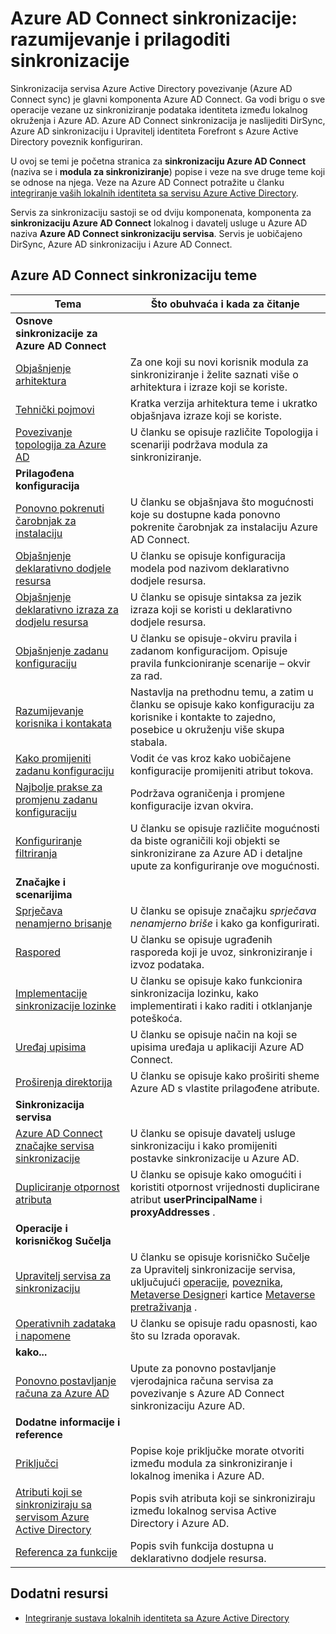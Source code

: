 <properties
    pageTitle="Azure AD Connect sinkronizacije: razumijevanje i Prilagodba sinkronizacije | Microsoft Azure"
    description="U članku se objašnjava kako Azure AD Connect sinkronizirati te kako prilagoditi."
    services="active-directory"
    documentationCenter=""
    authors="andkjell"
    manager="femila"
    editor=""/>

<tags
    ms.service="active-directory"
    ms.workload="identity"
    ms.tgt_pltfrm="na"
    ms.devlang="na"
    ms.topic="article"
    ms.date="08/29/2016"
    ms.author="markusvi;andkjell"/>


# <a name="azure-ad-connect-sync-understand-and-customize-synchronization"></a>Azure AD Connect sinkronizacije: razumijevanje i prilagoditi sinkronizacije
Sinkronizacija servisa Azure Active Directory povezivanje (Azure AD Connect sync) je glavni komponenta Azure AD Connect. Ga vodi brigu o sve operacije vezane uz sinkroniziranje podataka identiteta između lokalnog okruženja i Azure AD. Azure AD Connect sinkronizacija je naslijediti DirSync, Azure AD sinkronizaciju i Upravitelj identiteta Forefront s Azure Active Directory poveznik konfiguriran.

U ovoj se temi je početna stranica za **sinkronizaciju Azure AD Connect** (naziva se i **modula za sinkroniziranje**) popise i veze na sve druge teme koji se odnose na njega. Veze na Azure AD Connect potražite u članku [integriranje vaših lokalnih identiteta sa servisu Azure Active Directory](active-directory-aadconnect.md).

Servis za sinkronizaciju sastoji se od dviju komponenata, komponenta za **sinkronizaciju Azure AD Connect** lokalnog i davatelj usluge u Azure AD naziva **Azure AD Connect sinkronizaciju servisa**. Servis je uobičajeno DirSync, Azure AD sinkronizaciju i Azure AD Connect.

## <a name="azure-ad-connect-sync-topics"></a>Azure AD Connect sinkronizaciju teme

Tema | Što obuhvaća i kada za čitanje
----- | -----
**Osnove sinkronizacije za Azure AD Connect** |
[Objašnjenje arhitektura](active-directory-aadconnectsync-understanding-architecture.md) | Za one koji su novi korisnik modula za sinkroniziranje i želite saznati više o arhitektura i izraze koji se koriste.
[Tehnički pojmovi](active-directory-aadconnectsync-technical-concepts.md) | Kratka verzija arhitektura teme i ukratko objašnjava izraze koji se koriste.
[Povezivanje topologija za Azure AD](active-directory-aadconnect-topologies.md) | U članku se opisuje različite Topologija i scenariji podržava modula za sinkroniziranje.
**Prilagođena konfiguracija** |
[Ponovno pokrenuti čarobnjak za instalaciju](active-directory-aadconnectsync-installation-wizard.md) | U članku se objašnjava što mogućnosti koje su dostupne kada ponovno pokrenite čarobnjak za instalaciju Azure AD Connect.
[Objašnjenje deklarativno dodjele resursa](active-directory-aadconnectsync-understanding-declarative-provisioning.md)| U članku se opisuje konfiguracija modela pod nazivom deklarativno dodjele resursa.
[Objašnjenje deklarativno izraza za dodjelu resursa](active-directory-aadconnectsync-understanding-declarative-provisioning-expressions.md) | U članku se opisuje sintaksa za jezik izraza koji se koristi u deklarativno dodjele resursa.
[Objašnjenje zadanu konfiguraciju](active-directory-aadconnectsync-understanding-default-configuration.md)| U članku se opisuje-okviru pravila i zadanom konfiguracijom. Opisuje pravila funkcioniranje scenarije – okvir za rad.
[Razumijevanje korisnika i kontakata](active-directory-aadconnectsync-understanding-users-and-contacts.md) | Nastavlja na prethodnu temu, a zatim u članku se opisuje kako konfiguraciju za korisnike i kontakte to zajedno, posebice u okruženju više skupa stabala.
[Kako promijeniti zadanu konfiguraciju](active-directory-aadconnectsync-change-the-configuration.md) | Vodit će vas kroz kako uobičajene konfiguracije promijeniti atribut tokova.
[Najbolje prakse za promjenu zadanu konfiguraciju](active-directory-aadconnectsync-best-practices-changing-default-configuration.md) | Podržava ograničenja i promjene konfiguracije izvan okvira.
[Konfiguriranje filtriranja](active-directory-aadconnectsync-configure-filtering.md) | U članku se opisuje različite mogućnosti da biste ograničili koji objekti se sinkronizirane za Azure AD i detaljne upute za konfiguriranje ove mogućnosti.
**Značajke i scenarijima** |
[Sprječava nenamjerno brisanje](active-directory-aadconnectsync-feature-prevent-accidental-deletes.md) | U članku se opisuje značajku *sprječava nenamjerno briše* i kako ga konfigurirati.
[Raspored](active-directory-aadconnectsync-feature-scheduler.md) | U članku se opisuje ugrađenih rasporeda koji je uvoz, sinkroniziranje i izvoz podataka.
[Implementacije sinkronizacije lozinke](active-directory-aadconnectsync-implement-password-synchronization.md) | U članku se opisuje kako funkcionira sinkronizacija lozinku, kako implementirati i kako raditi i otklanjanje poteškoća.
[Uređaj upisima](active-directory-aadconnect-feature-device-writeback.md) | U članku se opisuje način na koji se upisima uređaja u aplikaciji Azure AD Connect.
[Proširenja direktorija](active-directory-aadconnectsync-feature-directory-extensions.md) | U članku se opisuje kako proširiti sheme Azure AD s vlastite prilagođene atribute.
**Sinkronizacija servisa** |
[Azure AD Connect značajke servisa sinkronizacije](active-directory-aadconnectsyncservice-features.md) | U članku se opisuje davatelj usluge sinkronizaciju i kako promijeniti postavke sinkronizacije u Azure AD.
[Dupliciranje otpornost atributa](active-directory-aadconnectsyncservice-duplicate-attribute-resiliency.md) | U članku se opisuje kako omogućiti i koristiti otpornost vrijednosti duplicirane atribut **userPrincipalName** i **proxyAddresses** .
**Operacije i korisničkog Sučelja** |
[Upravitelj servisa za sinkronizaciju](active-directory-aadconnectsync-service-manager-ui.md) | U članku se opisuje korisničko Sučelje za Upravitelj sinkronizacije servisa, uključujući [operacije](active-directory-aadconnectsync-service-manager-ui-operations.md), [poveznika](active-directory-aadconnectsync-service-manager-ui-connectors.md), [Metaverse Designer](active-directory-aadconnectsync-service-manager-ui-mvdesigner.md)i kartice [Metaverse pretraživanja](active-directory-aadconnectsync-service-manager-ui-mvsearch.md) .
[Operativnih zadataka i napomene](active-directory-aadconnectsync-operations.md) | U članku se opisuje radu opasnosti, kao što su Izrada oporavak.
**kako...** |
[Ponovno postavljanje računa za Azure AD](active-directory-aadconnectsync-howto-azureadaccount.md) | Upute za ponovno postavljanje vjerodajnica računa servisa za povezivanje s Azure AD Connect sinkronizaciju Azure AD.
**Dodatne informacije i reference** |
[Priključci](active-directory-aadconnect-ports.md) | Popise koje priključke morate otvoriti između modula za sinkroniziranje i lokalnog imenika i Azure AD.
[Atributi koji se sinkroniziraju sa servisom Azure Active Directory](active-directory-aadconnectsync-attributes-synchronized.md) | Popis svih atributa koji se sinkroniziraju između lokalnog servisa Active Directory i Azure AD.
[Referenca za funkcije](active-directory-aadconnectsync-functions-reference.md) | Popis svih funkcija dostupna u deklarativno dodjele resursa.

## <a name="additional-resources"></a>Dodatni resursi

* [Integriranje sustava lokalnih identiteta sa Azure Active Directory](active-directory-aadconnect.md)
